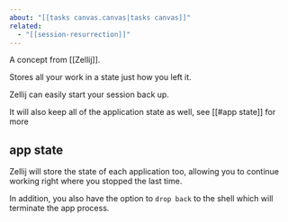 ```yaml
---
about: "[[tasks canvas.canvas|tasks canvas]]"
related:
  - "[[session-resurrection]]"
---
```


A concept from [[Zellij]].

Stores all your work in a state just how you left it.

Zellij can easily start your session back up.

It will also keep all of the application state as well, see [[#app state]] for more

## app state

Zellij will store the state of each application too, allowing you to continue working right where you stopped the last time.

In addition, you also have the option to `drop back` to the shell which will terminate the app process.